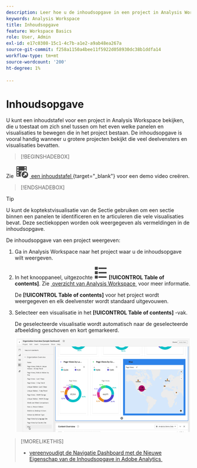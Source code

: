 ```yaml
---
description: Leer hoe u de inhoudsopgave in een project in Analysis Workspace kunt gebruiken om snel deelvensters en visualisaties te openen.
keywords: Analysis Workspace
title: Inhoudsopgave
feature: Workspace Basics
role: User, Admin
exl-id: e17c0308-15c1-4c7b-a1e2-a9ab48ea267a
source-git-commit: f258a1150a4bee11f5922d058930dc38b1ddfa14
workflow-type: tm+mt
source-wordcount: '200'
ht-degree: 1%

---
```


# Inhoudsopgave

U kunt een inhoudstafel voor een project in Analysis Workspace bekijken, die u toestaat om zich snel tussen om het even welke panelen en visualisaties te bewegen die in het project bestaan. De inhoudsopgave is vooral handig wanneer u grotere projecten bekijkt die veel deelvensters en visualisaties bevatten.

>[!BEGINSHADEBOX]

Zie ![&#x200B; VideoCheckedOut &#x200B;](/help/assets/icons/VideoCheckedOut.svg) [&#x200B; een inhoudstafel &#x200B;](https://video.tv.adobe.com/v/26990/?quality=12&learn=on){target="_blank"} voor een demo video creëren.

>[!ENDSHADEBOX]


>[!TIP]
>
>U kunt de koptekstvisualisatie van de Sectie gebruiken om een sectie binnen een panelen te identificeren en te articuleren die vele visualisaties bevat. Deze sectiekoppen worden ook weergegeven als vermeldingen in de inhoudsopgave.
>


De inhoudsopgave van een project weergeven:

1. Ga in Analysis Workspace naar het project waar u de inhoudsopgave wilt weergeven.

1. In het knooppaneel, uitgezochte ![&#x200B; ViewList &#x200B;](/help/assets/icons/ViewList.svg) **[!UICONTROL Table of contents]**. Zie [&#x200B; overzicht van Analysis Workspace &#x200B;](/help/analyze/analysis-workspace/home.md) voor meer informatie.<br/>

   De **[!UICONTROL Table of contents]** voor het project wordt weergegeven en elk deelvenster wordt standaard uitgevouwen.

1. Selecteer een visualisatie in het **[!UICONTROL Table of contents]** -vak. <br/>

   De geselecteerde visualisatie wordt automatisch naar de geselecteerde afbeelding geschoven en kort gemarkeerd.

   ![&#x200B; benadrukte TOC &#x200B;](assets/toc-highlighted.png)


>[!MORELIKETHIS]
>
>* [&#x200B; vereenvoudigt de Navigatie Dashboard met de Nieuwe Eigenschap van de Inhoudsopgave in Adobe Analytics &#x200B;](https://experienceleaguecommunities.adobe.com/t5/adobe-analytics-blogs/simplify-dashboard-navigation-with-the-new-table-of-contents/ba-p/731284)



<!--
# Project table of contents

You can view a table of contents within each project in Analysis Workspace, allowing you to quickly move between any panels and visualizations that exist in the project. This is especially useful when viewing larger projects that contain many panels and visualizations.

>[!BEGINSHADEBOX]

See ![VideoCheckedOut](/help/assets/icons/VideoCheckedOut.svg) [Table of contents](https://video.tv.adobe.com/v/26990?quality=12&learn=on){target="_blank"} for a demo video.

>[!ENDSHADEBOX]



To view the table of contents on a project:

1. In Analysis Workspace, go to the project where you want to view the table of contents.

1. In the left nav, select the table of contents icon ![toc icon](assets/toc-icon.png). 

   The table of contents for the project is displayed, and each panel is expanded by default.

   ![Project TOC expanded](assets/project-toc-expanded.png)

1. In the table of contents, select a visualization to go to it within the project.
-->
